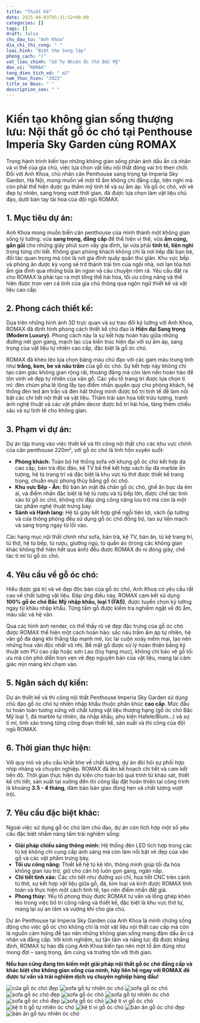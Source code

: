 ```yaml
---
title: "Thiết Kế"
date: 2025-04-03T05:31:52+00:00
categories: []
tags: []
draft: false
chu_dau_tu: "Anh Khoa"
dia_chi_thi_cong: " "
loai_hinh: "Biệt thự Song lập"
phong_cach: ")"
vat_lieu_chinh: "Gỗ Tự Nhiên Óc Chó Bắc Mỹ"
don_vi: "ROMAX"
tong_dien_tich_xd: " m2"
nam_thuc_hien: "2023"
title_se Bous: " "
description_seo: " "
---
```

# Kiến tạo không gian sống thượng lưu: Nội thất gỗ óc chó tại Penthouse Imperia Sky Garden cùng ROMAX

Trong hành trình kiến tạo những không gian sống phản ánh dấu ấn cá nhân và vị thế của gia chủ, việc lựa chọn vật liệu nội thất đóng vai trò then chốt. Đối với Anh Khoa, chủ nhân căn Penthouse sang trọng tại Imperia Sky Garden, Hà Nội, mong muốn về một tổ ấm không chỉ đẳng cấp, tiện nghi mà còn phải thể hiện được gu thẩm mỹ tinh tế và sự ấm áp. Và gỗ óc chó, với vẻ đẹp tự nhiên, sang trọng vượt thời gian, đã được lựa chọn làm vật liệu chủ đạo, dưới bàn tay tài hoa của đội ngũ ROMAX.

## 1. Mục tiêu dự án:

Anh Khoa mong muốn biến căn penthouse của mình thành một không gian sống lý tưởng: vừa **sang trọng, đẳng cấp** để thể hiện vị thế, vừa **ấm cúng, gần gũi** cho những giây phút sum vầy gia đình, lại vừa phải **tinh tế, tiện nghi** trong từng chi tiết. Không gian phòng khách không chỉ là nơi tiếp đãi bạn bè, đối tác quan trọng mà còn là nơi gia đình quây quần thư giãn. Khu vực bếp và phòng ăn được kỳ vọng sẽ trở thành trái tim của ngôi nhà, nơi lan tỏa hơi ấm gia đình qua những bữa ăn ngon và câu chuyện rôm rả. Yêu cầu đặt ra cho ROMAX là phải tạo ra một tổng thể hài hòa, tối ưu công năng và thể hiện được trọn vẹn cá tính của gia chủ thông qua ngôn ngữ thiết kế và vật liệu cao cấp.

## 2. Phong cách thiết kế:

Dựa trên những hình ảnh 3D trực quan và sự trao đổi kỹ lưỡng với Anh Khoa, ROMAX đã định hình phong cách thiết kế chủ đạo là **Hiện đại Sang trọng (Modern Luxury)**. Phong cách này là sự kết hợp hoàn hảo giữa những đường nét gọn gàng, mạch lạc của kiến trúc hiện đại với sự ấm áp, sang trọng của vật liệu tự nhiên cao cấp, đặc biệt là gỗ óc chó.

ROMAX đã khéo léo lựa chọn bảng màu chủ đạo với các gam màu trung tính như **trắng, kem, be và nâu trầm** của gỗ óc chó. Sự kết hợp này không chỉ tạo cảm giác không gian rộng rãi, thoáng đãng mà còn làm nền hoàn hảo để tôn vinh vẻ đẹp tự nhiên của vân gỗ. Các yếu tố trang trí được lựa chọn tỉ mỉ: đèn chùm pha lê lộng lẫy tạo điểm nhấn quyền quý cho phòng khách, hệ thống đèn led âm trần và đèn hắt thông minh được bố trí tinh tế để làm nổi bật các chi tiết nội thất và vật liệu. Thảm trải sàn họa tiết trừu tượng, tranh ảnh nghệ thuật và các vật phẩm decor được bố trí hài hòa, tăng thêm chiều sâu và sự tinh tế cho không gian.

## 3. Phạm vi dự án:

Dự án tập trung vào việc thiết kế và thi công nội thất cho các khu vực chính của căn penthouse 220m², với gỗ óc chó là linh hồn xuyên suốt:

* **Phòng khách:** Toàn bộ hệ thống sofa với khung gỗ óc chó kết hợp da cao cấp, bàn trà độc đáo, kệ TV bề thế kết hợp vách ốp đá marble ấn tượng, hệ tủ trang trí và đặc biệt là khu vực tủ thờ được thiết kế trang trọng, chuẩn mực phong thủy bằng gỗ óc chó.
* **Khu vực Bếp - Ăn:** Bộ bàn ăn mặt đá chân gỗ óc chó, ghế ăn bọc da êm ái, và điểm nhấn đặc biệt là hệ tủ rượu và tủ bếp lớn, được chế tác tinh xảo từ gỗ óc chó, không chỉ đáp ứng công năng lưu trữ mà còn là một tác phẩm nghệ thuật trưng bày.
* **Sảnh và Hành lang:** Hệ tủ giày kết hợp ghế ngồi tiện lợi, vách ốp tường và cửa thông phòng đều sử dụng gỗ óc chó đồng bộ, tạo sự liền mạch và sang trọng ngay từ lối vào.

Các hạng mục nội thất chính như sofa, bàn trà, kệ TV, bàn ăn, tủ kệ trang trí, tủ thờ, hệ tủ bếp, tủ rượu, giường ngủ, tủ quần áo (trong các không gian khác không thể hiện hết qua ảnh) đều được ROMAX đo ni đóng giày, chế tác tỉ mỉ từ gỗ óc chó.

## 4. Yêu cầu về gỗ óc chó:

Hiểu được giá trị và vẻ đẹp độc bản của gỗ óc chó, Anh Khoa có yêu cầu rất cao về chất lượng vật liệu. Đáp ứng điều này, ROMAX cam kết sử dụng **100% gỗ óc chó Bắc Mỹ nhập khẩu, loại 1 (FAS)**, được tuyển chọn kỹ lưỡng ngay từ khâu nhập khẩu. Từng tấm gỗ được kiểm tra nghiêm ngặt về độ ẩm, màu sắc và hệ vân.

Qua các hình ảnh render, có thể thấy rõ vẻ đẹp đặc trưng của gỗ óc chó được ROMAX thể hiện một cách hoàn hảo: sắc nâu trầm ấm áp tự nhiên, hệ vân gỗ đa dạng khi thẳng tắp mạnh mẽ, lúc lại cuộn xoáy mềm mại, tạo nên những hoa văn độc nhất vô nhị. Bề mặt gỗ được xử lý hoàn thiện bằng kỹ thuật sơn PU cao cấp hoặc sơn Lau (tùy hạng mục), không chỉ bảo vệ gỗ tối ưu mà còn phô diễn trọn vẹn vẻ đẹp nguyên bản của vật liệu, mang lại cảm giác mịn màng khi chạm vào.

## 5. Ngân sách dự kiến:

Dự án thiết kế và thi công nội thất Penthouse Imperia Sky Garden sử dụng chủ đạo gỗ óc chó tự nhiên nhập khẩu thuộc phân khúc **cao cấp**. Mức đầu tư hoàn toàn tương xứng với chất lượng vật liệu thượng hạng (gỗ óc chó Bắc Mỹ loại 1, đá marble tự nhiên, da nhập khẩu, phụ kiện Hafele/Blum...) và sự tỉ mỉ, tinh xảo trong từng công đoạn thiết kế, sản xuất và thi công của đội ngũ ROMAX.

## 6. Thời gian thực hiện:

Với quy mô và yêu cầu khắt khe về chất lượng, dự án đòi hỏi sự phối hợp nhịp nhàng và chuyên nghiệp. ROMAX đã lên kế hoạch chi tiết và cam kết tiến độ. Thời gian thực hiện dự kiến cho toàn bộ quá trình từ khảo sát, thiết kế chi tiết, sản xuất tại xưởng đến thi công lắp đặt hoàn thiện tại công trình là khoảng **3.5 - 4 tháng**, đảm bảo bàn giao đúng hẹn và chất lượng vượt trội.

## 7. Yêu cầu đặc biệt khác:

Ngoài việc sử dụng gỗ óc chó làm chủ đạo, dự án còn tích hợp một số yêu cầu đặc biệt nhằm nâng tầm trải nghiệm sống:

* **Giải pháp chiếu sáng thông minh:** Hệ thống đèn LED tích hợp trong các tủ kệ không chỉ cung cấp ánh sáng mà còn làm nổi bật vẻ đẹp của vân gỗ và các vật phẩm trưng bày.
* **Tối ưu công năng:** Thiết kế hệ tủ kệ lớn, thông minh giúp tối đa hóa không gian lưu trữ, giữ cho căn hộ luôn gọn gàng, ngăn nắp.
* **Chi tiết tinh xảo:** Các chi tiết như đường soi chỉ, họa tiết CNC trên cánh tủ thờ, sự kết hợp vật liệu giữa gỗ, đá, kim loại và kính được ROMAX tính toán và thực hiện một cách tinh tế, tạo nên điểm nhấn đắt giá.
* **Phong thủy:** Yếu tố phong thủy được ROMAX tư vấn và lồng ghép khéo léo trong việc bố trí công năng và thiết kế, đặc biệt là khu vực thờ tự, mang lại sự an tâm và vượng khí cho gia chủ.

Dự án Penthouse tại Imperia Sky Garden của Anh Khoa là minh chứng sống động cho việc gỗ óc chó không chỉ là một vật liệu nội thất cao cấp mà còn là nguồn cảm hứng để tạo nên những không gian sống mang đậm dấu ấn cá nhân và đẳng cấp. Với kinh nghiệm, sự tận tâm và năng lực đã được khẳng định, ROMAX tự hào đã cùng Anh Khoa kiến tạo nên một tổ ấm đúng như mong đợi – sang trọng, ấm cúng và trường tồn với thời gian.

**Nếu bạn cũng đang tìm kiếm một giải pháp nội thất gỗ óc chó đẳng cấp và khác biệt cho không gian sống của mình, hãy liên hệ ngay với ROMAX để được tư vấn và trải nghiệm dịch vụ chuyên nghiệp hàng đầu!**

![cửa gỗ óc chó đẹp](/img/cua-go/cg27/cua-go-oc-cho-cg27-1.webp)
![sofa gỗ tự nhiên óc chó](/img/sofa/sf27/sofa-go-oc-cho-sf27-7.webp)
![sofa gỗ óc chó](/img/sofa/sf27/sofa-go-oc-cho-sf27-6.webp)
![sofa gỗ óc chó đẹp](/img/sofa/sf27/sofa-go-oc-cho-sf27-5.webp)
![sofa gỗ óc chó](/img/sofa/sf27/sofa-go-oc-cho-sf27-4.webp)
![sofa gỗ tự nhiên óc chó](/img/sofa/sf27/sofa-go-oc-cho-sf27-3.webp)
![sofa gỗ óc chó đẹp](/img/sofa/sf27/sofa-go-oc-cho-sf27-2.webp)
![sofa gỗ óc chó](/img/sofa/sf27/sofa-go-oc-cho-sf27-1.webp)
![kệ ti vi gỗ óc chó](/img/ke-tivi/ktv27/ke-ti-vi-go-oc-cho-ktv27-3.webp)
![kệ ti ti gỗ tự nhiên óc chó](/img/ke-tivi/ktv27/ke-ti-vi-go-oc-cho-ktv27-2.webp)
![kệ ti vi gỗ óc chó](/img/ke-tivi/ktv27/ke-ti-vi-go-oc-cho-ktv27-1.webp)
![bàn ăn gỗ óc chó đẹp](/img/ban-an/ba27/ban-an-go-oc-cho-ba27-2.webp)
![bàn ăn gỗ tựu nhiên óc chó](/img/ban-an/ba27/ban-an-go-oc-cho-ba27-1.webp)